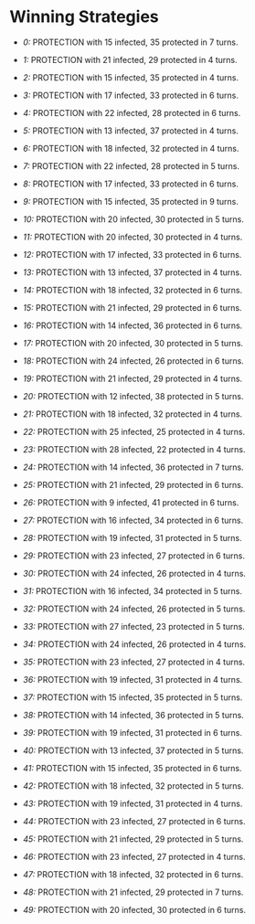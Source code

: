 # Winning Strategies

* _0:_ PROTECTION with 15 infected, 35 protected in 7 turns.


* _1:_ PROTECTION with 21 infected, 29 protected in 4 turns.


* _2:_ PROTECTION with 15 infected, 35 protected in 4 turns.


* _3:_ PROTECTION with 17 infected, 33 protected in 6 turns.


* _4:_ PROTECTION with 22 infected, 28 protected in 6 turns.


* _5:_ PROTECTION with 13 infected, 37 protected in 4 turns.


* _6:_ PROTECTION with 18 infected, 32 protected in 4 turns.


* _7:_ PROTECTION with 22 infected, 28 protected in 5 turns.


* _8:_ PROTECTION with 17 infected, 33 protected in 6 turns.


* _9:_ PROTECTION with 15 infected, 35 protected in 9 turns.


* _10:_ PROTECTION with 20 infected, 30 protected in 5 turns.


* _11:_ PROTECTION with 20 infected, 30 protected in 4 turns.


* _12:_ PROTECTION with 17 infected, 33 protected in 6 turns.


* _13:_ PROTECTION with 13 infected, 37 protected in 4 turns.


* _14:_ PROTECTION with 18 infected, 32 protected in 6 turns.


* _15:_ PROTECTION with 21 infected, 29 protected in 6 turns.


* _16:_ PROTECTION with 14 infected, 36 protected in 6 turns.


* _17:_ PROTECTION with 20 infected, 30 protected in 5 turns.


* _18:_ PROTECTION with 24 infected, 26 protected in 6 turns.


* _19:_ PROTECTION with 21 infected, 29 protected in 4 turns.


* _20:_ PROTECTION with 12 infected, 38 protected in 5 turns.


* _21:_ PROTECTION with 18 infected, 32 protected in 4 turns.


* _22:_ PROTECTION with 25 infected, 25 protected in 4 turns.


* _23:_ PROTECTION with 28 infected, 22 protected in 4 turns.


* _24:_ PROTECTION with 14 infected, 36 protected in 7 turns.


* _25:_ PROTECTION with 21 infected, 29 protected in 6 turns.


* _26:_ PROTECTION with 9 infected, 41 protected in 6 turns.


* _27:_ PROTECTION with 16 infected, 34 protected in 6 turns.


* _28:_ PROTECTION with 19 infected, 31 protected in 5 turns.


* _29:_ PROTECTION with 23 infected, 27 protected in 6 turns.


* _30:_ PROTECTION with 24 infected, 26 protected in 4 turns.


* _31:_ PROTECTION with 16 infected, 34 protected in 5 turns.


* _32:_ PROTECTION with 24 infected, 26 protected in 5 turns.


* _33:_ PROTECTION with 27 infected, 23 protected in 5 turns.


* _34:_ PROTECTION with 24 infected, 26 protected in 4 turns.


* _35:_ PROTECTION with 23 infected, 27 protected in 4 turns.


* _36:_ PROTECTION with 19 infected, 31 protected in 4 turns.


* _37:_ PROTECTION with 15 infected, 35 protected in 5 turns.


* _38:_ PROTECTION with 14 infected, 36 protected in 5 turns.


* _39:_ PROTECTION with 19 infected, 31 protected in 6 turns.


* _40:_ PROTECTION with 13 infected, 37 protected in 5 turns.


* _41:_ PROTECTION with 15 infected, 35 protected in 6 turns.


* _42:_ PROTECTION with 18 infected, 32 protected in 5 turns.


* _43:_ PROTECTION with 19 infected, 31 protected in 4 turns.


* _44:_ PROTECTION with 23 infected, 27 protected in 6 turns.


* _45:_ PROTECTION with 21 infected, 29 protected in 5 turns.


* _46:_ PROTECTION with 23 infected, 27 protected in 4 turns.


* _47:_ PROTECTION with 18 infected, 32 protected in 6 turns.


* _48:_ PROTECTION with 21 infected, 29 protected in 7 turns.


* _49:_ PROTECTION with 20 infected, 30 protected in 6 turns.


